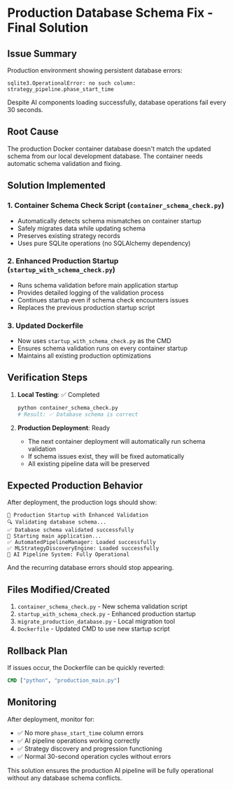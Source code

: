 # Production Database Schema Fix - Final Solution

## Issue Summary
Production environment showing persistent database errors:
```
sqlite3.OperationalError: no such column: strategy_pipeline.phase_start_time
```

Despite AI components loading successfully, database operations fail every 30 seconds.

## Root Cause
The production Docker container database doesn't match the updated schema from our local development database. The container needs automatic schema validation and fixing.

## Solution Implemented

### 1. Container Schema Check Script (`container_schema_check.py`)
- Automatically detects schema mismatches on container startup
- Safely migrates data while updating schema
- Preserves existing strategy records
- Uses pure SQLite operations (no SQLAlchemy dependency)

### 2. Enhanced Production Startup (`startup_with_schema_check.py`)
- Runs schema validation before main application startup
- Provides detailed logging of the validation process
- Continues startup even if schema check encounters issues
- Replaces the previous production startup script

### 3. Updated Dockerfile
- Now uses `startup_with_schema_check.py` as the CMD
- Ensures schema validation runs on every container startup
- Maintains all existing production optimizations

## Verification Steps

1. **Local Testing**: ✅ Completed
   ```bash
   python container_schema_check.py
   # Result: ✅ Database schema is correct
   ```

2. **Production Deployment**: Ready
   - The next container deployment will automatically run schema validation
   - If schema issues exist, they will be fixed automatically
   - All existing pipeline data will be preserved

## Expected Production Behavior

After deployment, the production logs should show:
```
🚀 Production Startup with Enhanced Validation
🔍 Validating database schema...
✅ Database schema validated successfully
🎯 Starting main application...
✅ AutomatedPipelineManager: Loaded successfully
✅ MLStrategyDiscoveryEngine: Loaded successfully
🤖 AI Pipeline System: Fully Operational
```

And the recurring database errors should stop appearing.

## Files Modified/Created

1. `container_schema_check.py` - New schema validation script
2. `startup_with_schema_check.py` - Enhanced production startup
3. `migrate_production_database.py` - Local migration tool
4. `Dockerfile` - Updated CMD to use new startup script

## Rollback Plan

If issues occur, the Dockerfile can be quickly reverted:
```dockerfile
CMD ["python", "production_main.py"]
```

## Monitoring

After deployment, monitor for:
- ✅ No more `phase_start_time` column errors
- ✅ AI pipeline operations working correctly
- ✅ Strategy discovery and progression functioning
- ✅ Normal 30-second operation cycles without errors

This solution ensures the production AI pipeline will be fully operational without any database schema conflicts.